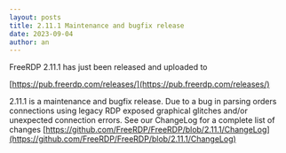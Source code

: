```yaml
---
layout: posts
title: 2.11.1 Maintenance and bugfix release
date: 2023-09-04
author: an
---
```


FreeRDP 2.11.1 has just been released and uploaded to

[https://pub.freerdp.com/releases/](https://pub.freerdp.com/releases/)


2.11.1 is a maintenance and bugfix release.
Due to a bug in parsing orders connections using legacy RDP exposed graphical glitches and/or unexpected connection errors.
See our ChangeLog for a complete list of changes [https://github.com/FreeRDP/FreeRDP/blob/2.11.1/ChangeLog](https://github.com/FreeRDP/FreeRDP/blob/2.11.1/ChangeLog)
